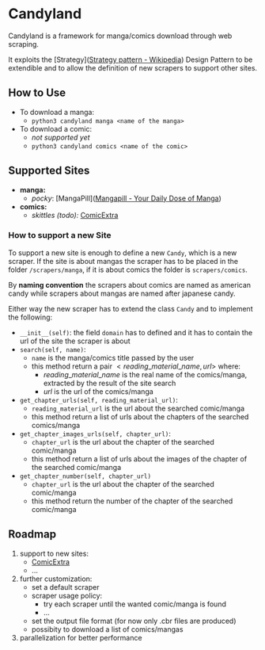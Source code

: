# Candyland
Candyland is a framework for manga/comics download through web scraping. 

It exploits the [Strategy]([Strategy pattern - Wikipedia](https://en.wikipedia.org/wiki/Strategy_pattern)) Design Pattern to be extendible and to allow the definition of new scrapers to support other sites. 

## How to Use
- To download a manga: 
	- `python3 candyland manga <name of the manga>`
- To download a comic:
	- *not supported yet*
	- `python3 candyland comics <name of the comic>`

## Supported Sites
- **manga:**
	- *pocky*: [MangaPill]([Mangapill - Your Daily Dose of Manga](https://mangapill.com/))
- **comics:**
	- *skittles (todo):* [ComicExtra](https://www.comicextra.com/)

### How to support a new Site
To support a new site is enough to define a new `Candy`, which is a new scraper. 
If the site is about mangas the scraper has to be placed in the folder `/scrapers/manga`, if it is about comics the folder is `scrapers/comics`. 

By **naming convention** the scrapers about comics are named as american candy while scrapers about mangas are named after japanese candy. 

Either way the new scraper has to extend the class `Candy` and to implement the following: 
- `__init__(self)`: the field `domain` has to defined and it has to contain the url of the site the scraper is about
- `search(self, name)`:
	- `name` is the manga/comics title passed by the user
	- this method return a pair $<reading\_material\_name, url>$ where:
		- $reading\_material\_name$ is the real name of the comics/manga, extracted by the result of the site search  
		- $url$ is the url of the comics/manga
- `get_chapter_urls(self, reading_material_url)`:
	- `reading_material_url` is the url about the searched comic/manga
	- this method return a list of urls about the chapters of the searched comics/manga
- `get_chapter_images_urls(self, chapter_url)`:
	- `chapter_url` is the url about the chapter of the searched comic/manga
	- this method return a list of urls about the images of the chapter of the searched comic/manga
- `get_chapter_number(self, chapter_url)`
	- `chapter_url` is the url about the chapter of the searched comic/manga
	- this method return the number of the chapter of the searched comic/manga

## Roadmap 
1. support to new sites:
    - [ComicExtra](https://www.comicextra.com/)
    - ...
2. further customization:
    - set a default scraper
    - scraper usage policy:
        - try each scraper until the wanted comic/manga is found
        - ...
    - set the output file format (for now only .cbr files are produced)
    - possibity to download a list of comics/mangas
3. parallelization for better performance